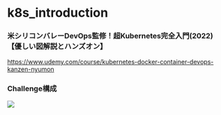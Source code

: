 # k8s_introduction
### 米シリコンバレーDevOps監修！超Kubernetes完全入門(2022)【優しい図解説とハンズオン】
https://www.udemy.com/course/kubernetes-docker-container-devops-kanzen-nyumon

### Challenge構成
![](https://github.com/1shikawa/k8s_introduction/tree/main/imgs/voting_app_k8s_architecture_ingress.png)
